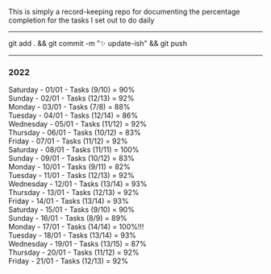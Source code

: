
This is simply a record-keeping repo for documenting the percentage completion for the tasks I set out to do daily   

---
git add . && git commit -m ":sparkles: update-ish" && git push  

---
### 2022

Saturday - 01/01 - Tasks (9/10) = 90%  
Sunday - 02/01 - Tasks (12/13) = 92%  
Monday - 03/01 - Tasks (7/8) = 88%  
Tuesday - 04/01 - Tasks (12/14) = 86%  
Wednesday - 05/01 - Tasks (11/12) = 92%  
Thursday - 06/01 - Tasks (10/12) = 83%  
Friday - 07/01 - Tasks (11/12) = 92%  
Saturday - 08/01 - Tasks (11/11) = 100%  
Sunday - 09/01 - Tasks (10/12) = 83%  
Monday - 10/01 - Tasks (9/11) = 82%  
Tuesday - 11/01 - Tasks (12/13) = 92%  
Wednesday - 12/01 - Tasks (13/14) = 93%  
Thursday - 13/01 - Tasks (12/13) = 92%  
Friday - 14/01 - Tasks (13/14) = 93%  
Saturday - 15/01 - Tasks (9/10) = 90%  
Sunday - 16/01 - Tasks (8/9) = 89%  
Monday - 17/01 - Tasks (14/14) = 100%!!!  
Tuesday - 18/01 - Tasks (13/14) = 93%  
Wednesday - 19/01 - Tasks (13/15) = 87%  
Thursday - 20/01 - Tasks (11/12) = 92%  
Friday - 21/01 - Tasks (12/13) = 92%  


